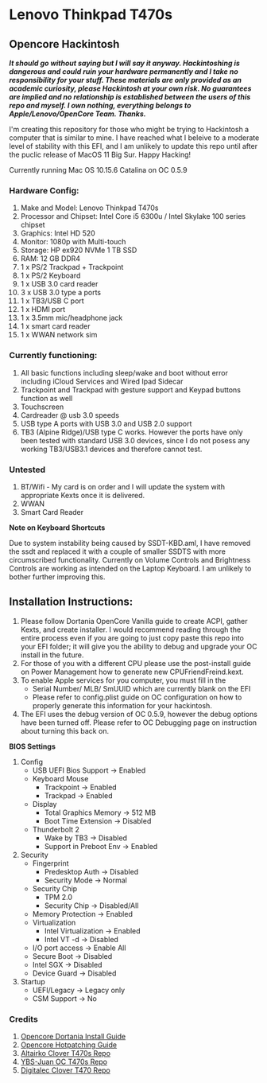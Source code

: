 # Lenovo Thinkpad T470s 
## Opencore Hackintosh

***It should go without saying but I will say it anyway. Hackintoshing is dangerous and could ruin your hardware permanently and I take no responsibility for your stuff. These materials are only provided as an academic curiosity, please Hackintosh at your own risk. No guarantees are implied and no relationship is established between the users of this repo and myself. I own nothing, everything belongs to Apple/Lenovo/OpenCore Team. Thanks.***

I'm creating this repository for those who might be trying to Hackintosh a computer that is similar to mine. I have reached what I beleive to a moderate level of stability with this EFI, and I am unlikely to update this repo until after the puclic release of MacOS 11 Big Sur. Happy Hacking! 

Currently running Mac OS 10.15.6 Catalina on OC 0.5.9

### Hardware Config: 

1. Make and Model: Lenovo Thinkpad T470s
2. Processor and Chipset: Intel Core i5 6300u / Intel Skylake 100 series chipset
3. Graphics: Intel HD 520
4. Monitor: 1080p with Multi-touch 
5. Storage: HP ex920 NVMe 1 TB SSD
6. RAM: 12 GB DDR4
7. 1 x PS/2 Trackpad + Trackpoint 
8. 1 x PS/2 Keyboard
9. 1 x USB 3.0 card reader
10. 3 x USB 3.0 type a ports
11. 1 x TB3/USB C port
12. 1 x HDMI port
13. 1 x 3.5mm mic/headphone jack
14. 1 x smart card reader
15. 1 x WWAN network sim


### Currently functioning:

1. All basic functions including sleep/wake and boot without error including iCloud Services and Wired Ipad Sidecar
2. Trackpoint and Trackpad with gesture support and Keypad buttons function as well
3. Touchscreen
4. Cardreader @ usb 3.0 speeds
5. USB type A ports with USB 3.0 and USB 2.0 support
6. TB3 (Alpine Ridge)/USB type C works. However the ports have only been tested with standard USB 3.0 devices, since I do not posess any working TB3/USB3.1 devices and therefore cannot test. 


### Untested

1. BT/Wifi - My card is on order and I will update the system with appropriate Kexts once it is delivered. 
2. WWAN
3. Smart Card Reader


**Note on Keyboard Shortcuts**

Due to system instability being caused by SSDT-KBD.aml, I have removed the ssdt and replaced it with a couple of smaller SSDTS with more circumscribed functionality. Currently on Volume Controls and Brightness Controls are working as intended on the Laptop Keyboard. I am unlikely to bother further improving this. 


## Installation Instructions:

1. Please follow Dortania OpenCore Vanilla guide to create ACPI, gather Kexts, and create installer. I would recommend reading through the entire process even if you are going to just copy paste this repo into your EFI folder; it will give you the ability to debug and upgrade your OC install in the future. 
2. For those of you with a different CPU please use the post-install guide on Power Management how to generate new CPUFriendFreind.kext. 
3. To enable Apple services for you computer, you must fill in the
   - Serial Number/ MLB/ SmUUID which are currently blank on the EFI 
   - Please refer to config.plist guide on OC configuration on how to properly generate this information for your hackintosh. 
4. The EFI uses the debug version of OC 0.5.9, however the debug options have been turned off. Please refer to OC Debugging page on instruction about turning this back on. 

**BIOS Settings**

1. Config 
   - USB UEFI Bios Support -> Enabled
   - Keyboard Mouse
     - Trackpoint -> Enabled
     - Trackpad -> Enabled
   - Display
     - Total Graphics Memory -> 512 MB
     - Boot Time Extension -> Disabled
   - Thunderbolt 2
     - Wake by TB3 -> Disabled
     - Support in Preboot Env -> Enabled
2. Security
   - Fingerprint 
     - Predesktop Auth -> Disabled
     - Security Mode -> Normal
   - Security Chip
     - TPM 2.0
     - Security Chip -> Disabled/All
   - Memory Protection -> Enabled
   - Virtualization
     - Intel Virtualization -> Enabled
     - Intel VT -d -> Disabled
   - I/O port access -> Enable All
   - Secure Boot -> Disabled
   - Intel SGX -> Disabled
   - Device Guard -> Disabled   
3. Startup
   - UEFI/Legacy -> Legacy only
   - CSM Support -> No
   
   
### Credits

1. [Opencore Dortania Install Guide](https://dortania.github.io/OpenCore-Install-Guide/)
2. [Opencore Hotpatching Guide](https://github.com/jsassu20/OpenCore-HotPatching-Guide)
3. [Altairko Clover T470s Repo](https://github.com/Altairko/Lenovo-T470s-Clover)
4. [YBS-Juan OC T470s Repo](https://github.com/YBN-JUAN/T470s-OpenCore-EFI)
5. [Digitalec Clover T470 Repo](https://github.com/digitalec/thinkmac-t470)
